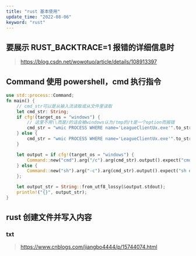 ```yaml
---
title: "rust 基本使用"
update_time: "2022-08-06"
keyword: "rust"
---
```


## 要展示 RUST_BACKTRACE=1 报错的详细信息时

> https://blog.csdn.net/wowotuo/article/details/108913397

## Command 使用 powershell，cmd 执行指令

```rust
use std::process::Command;
fn main() {
    // cmd_str可以是从输入流读取或从文件里读取
    let cmd_str: String;
    if cfg!(target_os = "windows") {
        // 这里不用\\而是/的话会被windows认为/tmp的/t是一个option而报错
        cmd_str = "wmic PROCESS WHERE name='LeagueClientUx.exe'".to_string();
    } else {
        cmd_str = "wmic PROCESS WHERE name='LeagueClientUx.exe'".to_string();
    }

    let output = if cfg!(target_os = "windows") {
        Command::new("cmd").arg("/c").arg(cmd_str).output().expect("cmd exec error!")
    } else {
        Command::new("sh").arg("-c").arg(cmd_str).output().expect("sh exec error!")
    };

    let output_str = String::from_utf8_lossy(&output.stdout);
    println!("{}", output_str);
}
```

## rust 创建文件并写入内容

### txt

> https://www.cnblogs.com/jiangbo4444/p/15744074.html